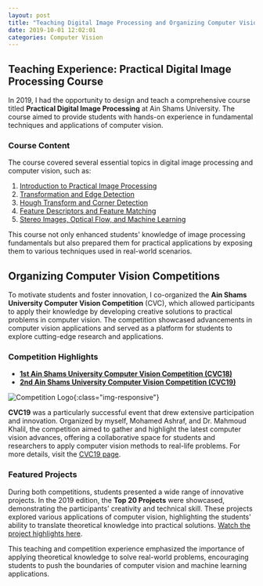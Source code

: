 ```yaml
---
layout: post
title: "Teaching Digital Image Processing and Organizing Computer Vision Competitions"
date: 2019-10-01 12:02:01
categories: Computer Vision
---
```


## Teaching Experience: Practical Digital Image Processing Course

In 2019, I had the opportunity to design and teach a comprehensive course titled **Practical Digital Image Processing** at Ain Shams University. The course aimed to provide students with hands-on experience in fundamental techniques and applications of computer vision.

### Course Content
The course covered several essential topics in digital image processing and computer vision, such as:

1. [Introduction to Practical Image Processing](https://www.slideshare.net/AlyOsama2/practical-digital-image-processing-1)
2. [Transformation and Edge Detection](https://www.slideshare.net/AlyOsama2/practical-digital-image-processing-2)
3. [Hough Transform and Corner Detection](https://www.slideshare.net/AlyOsama2/practical-digital-image-processing-3)
4. [Feature Descriptors and Feature Matching](https://www.slideshare.net/AlyOsama2/practical-digital-image-processing-4)
5. [Stereo Images, Optical Flow, and Machine Learning](https://www.slideshare.net/AlyOsama2/practical-digital-image-processing-5)

This course not only enhanced students' knowledge of image processing fundamentals but also prepared them for practical applications by exposing them to various techniques used in real-world scenarios.

## Organizing Computer Vision Competitions

To motivate students and foster innovation, I co-organized the **Ain Shams University Computer Vision Competition** (CVC), which allowed participants to apply their knowledge by developing creative solutions to practical problems in computer vision. The competition showcased advancements in computer vision applications and served as a platform for students to explore cutting-edge research and applications.

### Competition Highlights

- **[1st Ain Shams University Computer Vision Competition (CVC18)](http://alyosama.github.io/computer/vision/2018/05/03/CVC18.html)**
- **[2nd Ain Shams University Computer Vision Competition (CVC19)](http://alyosama.github.io/computer/vision/2019/05/08/CVC19.html)**

![Competition Logo](https://image.ibb.co/h25pPS/CVC_logo.png){:class="img-responsive"}

**CVC19** was a particularly successful event that drew extensive participation and innovation. Organized by myself, Mohamed Ashraf, and Dr. Mahmoud Khalil, the competition aimed to gather and highlight the latest computer vision advances, offering a collaborative space for students and researchers to apply computer vision methods to real-life problems. For more details, visit the [CVC19 page](http://ihub.asu.edu.eg/cvc19.html).

### Featured Projects

During both competitions, students presented a wide range of innovative projects. In the 2019 edition, the **Top 20 Projects** were showcased, demonstrating the participants’ creativity and technical skill. These projects explored various applications of computer vision, highlighting the students' ability to translate theoretical knowledge into practical solutions. [Watch the project highlights here](https://www.youtube.com/watch?v=fc3kUGSVN6g).

This teaching and competition experience emphasized the importance of applying theoretical knowledge to solve real-world problems, encouraging students to push the boundaries of computer vision and machine learning applications.
